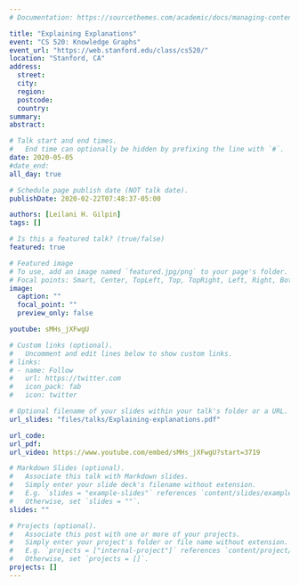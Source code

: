 ```yaml
---
# Documentation: https://sourcethemes.com/academic/docs/managing-content/

title: "Explaining Explanations"
event: "CS 520: Knowledge Graphs"
event_url: "https://web.stanford.edu/class/cs520/"
location: "Stanford, CA"
address:
  street:
  city:
  region:
  postcode:
  country:
summary:
abstract:

# Talk start and end times.
#   End time can optionally be hidden by prefixing the line with `#`.
date: 2020-05-05
#date_end: 
all_day: true

# Schedule page publish date (NOT talk date).
publishDate: 2020-02-22T07:48:37-05:00

authors: [Leilani H. Gilpin]
tags: []

# Is this a featured talk? (true/false)
featured: true

# Featured image
# To use, add an image named `featured.jpg/png` to your page's folder. 
# Focal points: Smart, Center, TopLeft, Top, TopRight, Left, Right, BottomLeft, Bottom, BottomRight.
image:
  caption: ""
  focal_point: ""
  preview_only: false

youtube: sMHs_jXFwgU

# Custom links (optional).
#   Uncomment and edit lines below to show custom links.
# links:
# - name: Follow
#   url: https://twitter.com
#   icon_pack: fab
#   icon: twitter

# Optional filename of your slides within your talk's folder or a URL.
url_slides: "files/talks/Explaining-explanations.pdf"

url_code:
url_pdf:
url_video: https://www.youtube.com/embed/sMHs_jXFwgU?start=3719

# Markdown Slides (optional).
#   Associate this talk with Markdown slides.
#   Simply enter your slide deck's filename without extension.
#   E.g. `slides = "example-slides"` references `content/slides/example-slides.md`.
#   Otherwise, set `slides = ""`.
slides: ""

# Projects (optional).
#   Associate this post with one or more of your projects.
#   Simply enter your project's folder or file name without extension.
#   E.g. `projects = ["internal-project"]` references `content/project/deep-learning/index.md`.
#   Otherwise, set `projects = []`.
projects: []
---
```

